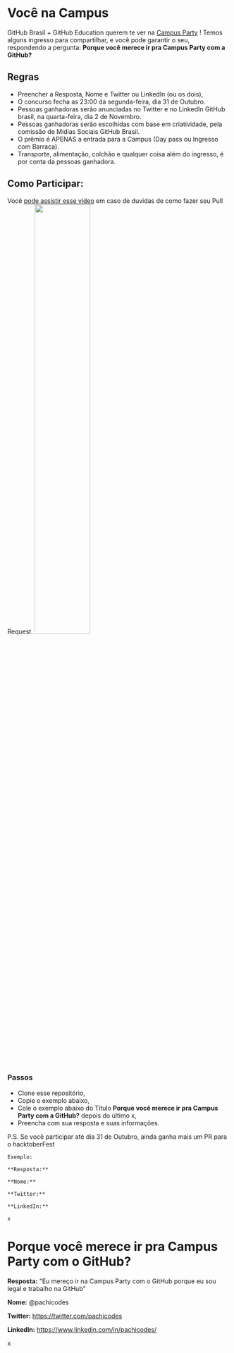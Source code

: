 # Você na Campus
GitHub Brasil + GitHub Education querem te ver na [Campus Party](https://brasil.campus-party.org/cpbr14/) !
Temos alguns ingresso para compartilhar, e você pode garantir o seu, respondendo a pergunta: **Porque você merece ir pra Campus Party com a GitHub?**


## Regras
- Preencher a Resposta,  Nome e Twitter ou LinkedIn (ou os dois),
- O concurso fecha as 23:00 da segunda-feira, dia 31 de Outubro.
- Pessoas ganhadoras serão anunciadas no Twitter e no LinkedIn GitHub brasil, na quarta-feira,  dia 2 de Novembro.
- Pessoas ganhadoras serão escolhidas com base em criatividade, pela comissão de Midias Sociais GitHub Brasil.
- O prêmio é APENAS a entrada para a Campus (Day pass ou Ingresso com Barraca). 
- Transporte, alimentação, colchão e qualquer coisa além do ingresso, é por conta da pessoas ganhadora.

## Como Participar: 
Você [pode assistir esse video](https://youtu.be/rYdyWpBXPHc) em caso de duvidas de como fazer seu Pull Request.
[<img src="https://twitter.com/GitHubBrasil/photo" width="50%">](https://youtu.be/rYdyWpBXPHc "Como participar do concurso: Você na Campus com Github!")

### Passos
- Clone esse repositório,
- Copie  o exemplo abaixo, 
- Cole o exemplo abaixo do Título **Porque você merece ir pra Campus Party com a GitHub?** depois do último x,
- Preencha com sua resposta e suas informações.

P.S. Se você participar até dia 31 de Outubro, ainda ganha mais um PR para o hacktoberFest

```
Exemplo:

**Resposta:** 

**Nome:**

**Twitter:**

**LinkedIn:** 

x

```

# Porque você merece ir pra Campus Party com o GitHub?
**Resposta:** "Eu mereço ir na Campus Party com o GitHub porque eu sou legal e trabalho na GitHub" 

**Nome:** @pachicodes 

**Twitter:** https://twitter.com/pachicodes

**LinkedIn:**  https://www.linkedin.com/in/pachicodes/

x

